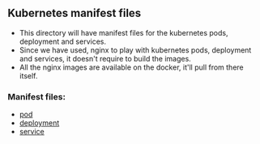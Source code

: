 ## Kubernetes manifest files

- This directory will have manifest files for the kubernetes pods, deployment and services.
- Since we have used, nginx to play with kubernetes pods, deployment and services, it doesn't require to build the
  images.
- All the nginx images are available on the docker, it'll pull from there itself.

### Manifest files:

- [pod](pod.yaml)
- [deployment](deploy.yaml)
- [service](service_node_port.yaml)
